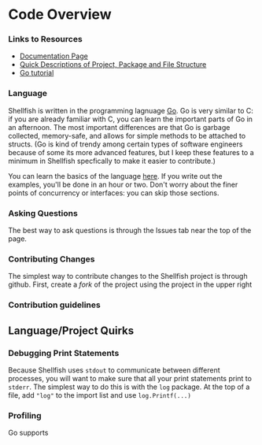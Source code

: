 # Code Overview

### Links to Resources

- [Documentation Page](https://godoc.org/github.com/phil-mansfield/shellfish)
- [Quick Descriptions of Project, Package and File Structure](https://github.com/phil-mansfield/shellfish/blob/master/doc/outline.md)
- [Go tutorial](tour.golang.org)

### Language

Shellfish is written in the programming lagnuage [Go](golang.org). Go is very similar
to C: if you are already familiar with C, you can learn the important parts of Go in
an afternoon. The most important differences are that Go is garbage collected, memory-safe,
and allows for simple methods to be attached to structs. (Go is kind of trendy among certain
types of software engineers because of some its more advanced features, but I keep these
features to a minimum in Shellfish specfically to make it easier to contribute.)

You can learn the basics of the language [here](tour.golang.org). If you write out the
examples, you'll be done in an hour or two. Don't worry about the finer points of
concurrency or interfaces: you can skip those sections.

### Asking Questions

The best way to ask questions is through the Issues tab near the top of the page. 

### Contributing Changes

The simplest way to contribute changes to the Shellfish project is through github.
First, create a _fork_ of the project using the project in the upper right 

### Contribution guidelines



## Language/Project Quirks

### Debugging Print Statements

Because Shellfish uses `stdout` to communicate between different processes, you will want
to make sure that all your print statements print to `stderr`. The simplest way to do this
is with the `log` package. At the top of a file, add `"log"` to the import list and use
`log.Printf(...)`

### Profiling

Go supports 
